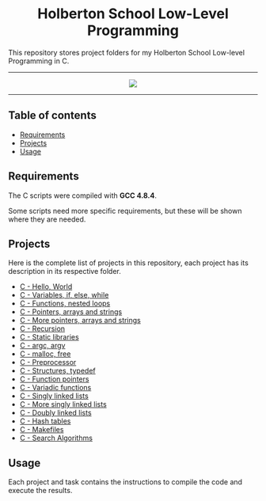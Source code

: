 <h1 align="center">Holberton School Low-Level Programming</h1>
This repository stores project folders for my Holberton School Low-level Programming in C.

---

<p align="center">
<a target="_blank" href="https://www.holbertonschool.com/"><img src="https://github.com/monoprosito/holbertonschool-low_level_programming/blob/master/holby.jpg?raw=true"></a>
</p>

---

## Table of contents
- [Requirements](#requirements)
- [Projects](#projects)
- [Usage](#usage)

## Requirements

The C scripts were compiled with **GCC 4.8.4**.

Some scripts need more specific requirements, but these will be shown where they are needed.

## Projects
Here is the complete list of projects in this repository, each project has its description in its respective folder.

* [C - Hello, World](https://github.com/mathpvx/holbertonschool-low_level_programming/tree/master/hello_world)
* [C - Variables, if, else, while](https://github.com/mathpvx/holbertonschool-low_level_programming/tree/master/variables_if_else_while)
* [C - Functions, nested loops](https://github.com/mathpvx/holbertonschool-low_level_programming/tree/master/functions_nested_loops)
* [C - Pointers, arrays and strings](https://github.com/mathpvx/holbertonschool-low_level_programming/tree/master/pointers_arrays_strings)
* [C - More pointers, arrays and strings](https://github.com/mathpvx/holbertonschool-low_level_programming/tree/master/0x06-pointers_arrays_strings)
* [C - Recursion](https://github.com/mathpvx/holbertonschool-low_level_programming/tree/master/recursion)
* [C - Static libraries](https://github.com/mathpvx/holbertonschool-low_level_programming/tree/master/static_libraries)
* [C - argc, argv](https://github.com/mathpvx/holbertonschool-low_level_programming/tree/master/argc_argv)
* [C - malloc, free](https://github.com/mathpvx/holbertonschool-low_level_programming/tree/master/malloc_free)
* [C - Preprocessor](https://github.com/mathpvx/holbertonschool-low_level_programming/tree/master/preprocessor)
* [C - Structures, typedef](https://github.com/mathpvx/holbertonschool-low_level_programming/tree/master/structures_typedef)
* [C - Function pointers](https://github.com/mathpvx/holbertonschool-low_level_programming/tree/master/function_pointers)
* [C - Variadic functions](https://github.com/mathpvx/holbertonschool-low_level_programming/tree/master/variadic_functions)
* [C - Singly linked lists](https://github.com/mathpvx/holbertonschool-low_level_programming/tree/master/singly_linked_lists)
* [C - More singly linked lists](https://github.com/mathpvx/holbertonschool-low_level_programming/tree/master/0x13-more_singly_linked_lists)
* [C - Doubly linked lists](https://github.com/mathpvx/holbertonschool-low_level_programming/tree/master/doubly_linked_lists)
* [C - Hash tables](https://github.com/mathpvx/holbertonschool-low_level_programming/tree/master/hash_tables)
* [C - Makefiles](https://github.com/mathpvx/holbertonschool-low_level_programming/tree/master/makefiles)
* [C - Search Algorithms](https://github.com/mathpvx/holbertonschool-low_level_programming/tree/master/search_algorithms)

## Usage
Each project and task contains the instructions to compile the code and execute the results.
